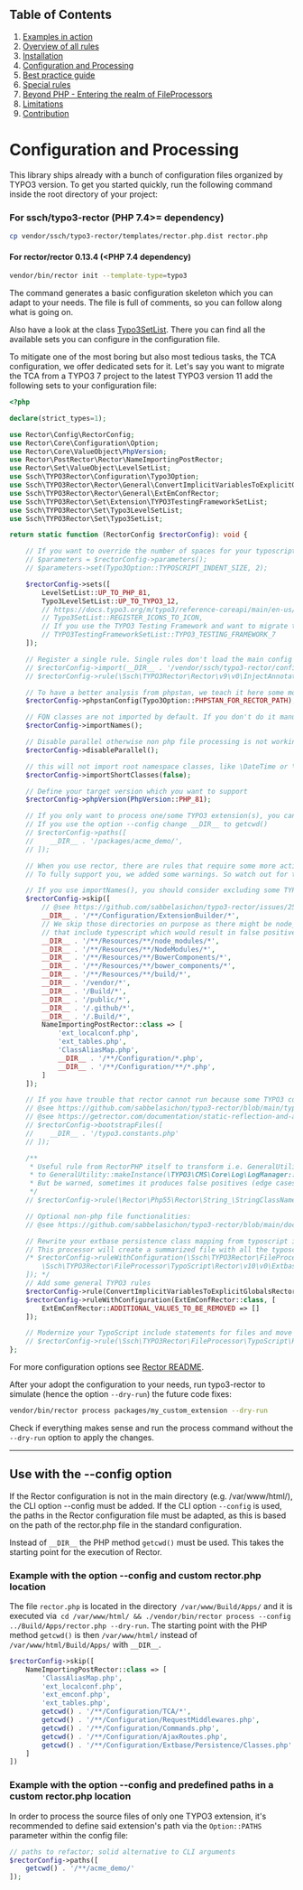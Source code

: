 ## Table of Contents
1. [Examples in action](./examples_in_action.md)
1. [Overview of all rules](./all_rectors_overview.md)
1. [Installation](./installation.md)
1. [Configuration and Processing](./configuration_and_processing.md)
1. [Best practice guide](./best_practice_guide.md)
1. [Special rules](./special_rules.md)
1. [Beyond PHP - Entering the realm of FileProcessors](./beyond_php_file_processors.md)
1. [Limitations](./limitations.md)
1. [Contribution](./contribution.md)

# Configuration and Processing

This library ships already with a bunch of configuration files organized by TYPO3 version.
To get you started quickly, run the following command inside the root directory of your project:

### For ssch/typo3-rector (PHP 7.4>= dependency)

```bash
cp vendor/ssch/typo3-rector/templates/rector.php.dist rector.php
```

#### For rector/rector 0.13.4 (<PHP 7.4 dependency)

```bash
vendor/bin/rector init --template-type=typo3
```

The command generates a basic configuration skeleton which you can adapt to your needs.
The file is full of comments, so you can follow along what is going on.

Also have a look at the class [Typo3SetList](https://github.com/sabbelasichon/typo3-rector/blob/main/src/Set/Typo3SetList.php).
There you can find all the available sets you can configure in the configuration file.

To mitigate one of the most boring but also most tedious tasks, the TCA configuration, we offer dedicated sets for it.
Let's say you want to migrate the TCA from a TYPO3 7 project to the latest TYPO3 version 11 add the following sets to your configuration file:

```php
<?php

declare(strict_types=1);

use Rector\Config\RectorConfig;
use Rector\Core\Configuration\Option;
use Rector\Core\ValueObject\PhpVersion;
use Rector\PostRector\Rector\NameImportingPostRector;
use Rector\Set\ValueObject\LevelSetList;
use Ssch\TYPO3Rector\Configuration\Typo3Option;
use Ssch\TYPO3Rector\Rector\General\ConvertImplicitVariablesToExplicitGlobalsRector;
use Ssch\TYPO3Rector\Rector\General\ExtEmConfRector;
use Ssch\TYPO3Rector\Set\Extension\TYPO3TestingFrameworkSetList;
use Ssch\TYPO3Rector\Set\Typo3LevelSetList;
use Ssch\TYPO3Rector\Set\Typo3SetList;

return static function (RectorConfig $rectorConfig): void {

    // If you want to override the number of spaces for your typoscript files you can define it here, the default value is 4
    // $parameters = $rectorConfig->parameters();
    // $parameters->set(Typo3Option::TYPOSCRIPT_INDENT_SIZE, 2);

    $rectorConfig->sets([
        LevelSetList::UP_TO_PHP_81,
        Typo3LevelSetList::UP_TO_TYPO3_12,
        // https://docs.typo3.org/m/typo3/reference-coreapi/main/en-us/ExtensionArchitecture/FileStructure/Configuration/Icons.html
        // Typo3SetList::REGISTER_ICONS_TO_ICON,
        // If you use the TYPO3 Testing Framework and want to migrate to Version 7, then use this set list:
        // TYPO3TestingFrameworkSetList::TYPO3_TESTING_FRAMEWORK_7
    ]);

    // Register a single rule. Single rules don't load the main config file, therefore the config file needs to be loaded manually.
    // $rectorConfig->import(__DIR__ . '/vendor/ssch/typo3-rector/config/config.php');
    // $rectorConfig->rule(\Ssch\TYPO3Rector\Rector\v9\v0\InjectAnnotationRector::class);

    // To have a better analysis from phpstan, we teach it here some more things
    $rectorConfig->phpstanConfig(Typo3Option::PHPSTAN_FOR_RECTOR_PATH);

    // FQN classes are not imported by default. If you don't do it manually after every Rector run, enable it by:
    $rectorConfig->importNames();

    // Disable parallel otherwise non php file processing is not working i.e. typoscript or flexform
    $rectorConfig->disableParallel();

    // this will not import root namespace classes, like \DateTime or \Exception
    $rectorConfig->importShortClasses(false);

    // Define your target version which you want to support
    $rectorConfig->phpVersion(PhpVersion::PHP_81);

    // If you only want to process one/some TYPO3 extension(s), you can specify its path(s) here.
    // If you use the option --config change __DIR__ to getcwd()
    // $rectorConfig->paths([
    //    __DIR__ . '/packages/acme_demo/',
    // ]);

    // When you use rector, there are rules that require some more actions like creating UpgradeWizards for outdated TCA types.
    // To fully support you, we added some warnings. So watch out for them.

    // If you use importNames(), you should consider excluding some TYPO3 files.
    $rectorConfig->skip([
        // @see https://github.com/sabbelasichon/typo3-rector/issues/2536
        __DIR__ . '/**/Configuration/ExtensionBuilder/*',
        // We skip those directories on purpose as there might be node_modules or similar
        // that include typescript which would result in false positive processing
        __DIR__ . '/**/Resources/**/node_modules/*',
        __DIR__ . '/**/Resources/**/NodeModules/*',
        __DIR__ . '/**/Resources/**/BowerComponents/*',
        __DIR__ . '/**/Resources/**/bower_components/*',
        __DIR__ . '/**/Resources/**/build/*',
        __DIR__ . '/vendor/*',
        __DIR__ . '/Build/*',
        __DIR__ . '/public/*',
        __DIR__ . '/.github/*',
        __DIR__ . '/.Build/*',
        NameImportingPostRector::class => [
            'ext_localconf.php',
            'ext_tables.php',
            'ClassAliasMap.php',
            __DIR__ . '/**/Configuration/*.php',
            __DIR__ . '/**/Configuration/**/*.php',
        ]
    ]);

    // If you have trouble that rector cannot run because some TYPO3 constants are not defined, add an additional constants file
    // @see https://github.com/sabbelasichon/typo3-rector/blob/main/typo3.constants.php
    // @see https://getrector.com/documentation/static-reflection-and-autoload#include-files
    // $rectorConfig->bootstrapFiles([
    //    __DIR__ . '/typo3.constants.php'
    // ]);

    /**
     * Useful rule from RectorPHP itself to transform i.e. GeneralUtility::makeInstance('TYPO3\CMS\Core\Log\LogManager')
     * to GeneralUtility::makeInstance(\TYPO3\CMS\Core\Log\LogManager::class) calls.
     * But be warned, sometimes it produces false positives (edge cases), so watch out
     */
    // $rectorConfig->rule(\Rector\Php55\Rector\String_\StringClassNameToClassConstantRector::class);

    // Optional non-php file functionalities:
    // @see https://github.com/sabbelasichon/typo3-rector/blob/main/docs/beyond_php_file_processors.md

    // Rewrite your extbase persistence class mapping from typoscript into php according to official docs.
    // This processor will create a summarized file with all the typoscript rewrites combined into a single file.
    /* $rectorConfig->ruleWithConfiguration(\Ssch\TYPO3Rector\FileProcessor\TypoScript\Rector\v10\v0\ExtbasePersistenceTypoScriptRector::class, [
        \Ssch\TYPO3Rector\FileProcessor\TypoScript\Rector\v10\v0\ExtbasePersistenceTypoScriptRector::FILENAME => __DIR__ . '/packages/acme_demo/Configuration/Extbase/Persistence/Classes.php',
    ]); */
    // Add some general TYPO3 rules
    $rectorConfig->rule(ConvertImplicitVariablesToExplicitGlobalsRector::class);
    $rectorConfig->ruleWithConfiguration(ExtEmConfRector::class, [
        ExtEmConfRector::ADDITIONAL_VALUES_TO_BE_REMOVED => []
    ]);

    // Modernize your TypoScript include statements for files and move from <INCLUDE /> to @import use the FileIncludeToImportStatementVisitor (introduced with TYPO3 9.0)
    // $rectorConfig->rule(\Ssch\TYPO3Rector\FileProcessor\TypoScript\Rector\v9\v0\FileIncludeToImportStatementTypoScriptRector::class);
};
```

For more configuration options see [Rector README](https://github.com/rectorphp/rector#configuration).

After your adopt the configuration to your needs, run typo3-rector to simulate (hence the option `--dry-run`) the future code fixes:

```bash
vendor/bin/rector process packages/my_custom_extension --dry-run
```

Check if everything makes sense and run the process command without the `--dry-run` option to apply the changes.

---

## Use with the --config option
If the Rector configuration is not in the main directory (e.g. /var/www/html/), the CLI option --config must be added.
If the CLI option `--config` is used, the paths in the Rector configuration file must be adapted, as this is based on the path of the rector.php file in the standard configuration.

Instead of `__DIR__` the PHP method `getcwd()` must be used. This takes the starting point for the execution of Rector.

### Example with the option --config and custom rector.php location
The file `rector.php` is located in the directory` /var/www/Build/Apps/` and it is executed
via` cd /var/www/html/ && ./vendor/bin/rector process --config ../Build/Apps/rector.php --dry-run`.
The starting point with the PHP method `getcwd()` is then `/var/www/html/` instead of `/var/www/html/Build/Apps/` with `__DIR__`.

```php
$rectorConfig->skip([
    NameImportingPostRector::class => [
        'ClassAliasMap.php',
        'ext_localconf.php',
        'ext_emconf.php',
        'ext_tables.php',
        getcwd() . '/**/Configuration/TCA/*',
        getcwd() . '/**/Configuration/RequestMiddlewares.php',
        getcwd() . '/**/Configuration/Commands.php',
        getcwd() . '/**/Configuration/AjaxRoutes.php',
        getcwd() . '/**/Configuration/Extbase/Persistence/Classes.php'
    ]
])
```

### Example with the option --config and predefined paths in a custom rector.php location

In order to process the source files of only one TYPO3 extension, it's recommended to define said extension's path via the `Option::PATHS` parameter within the config file:

```php
// paths to refactor; solid alternative to CLI arguments
$rectorConfig->paths([
    getcwd() . '/**/acme_demo/'
]);
```
